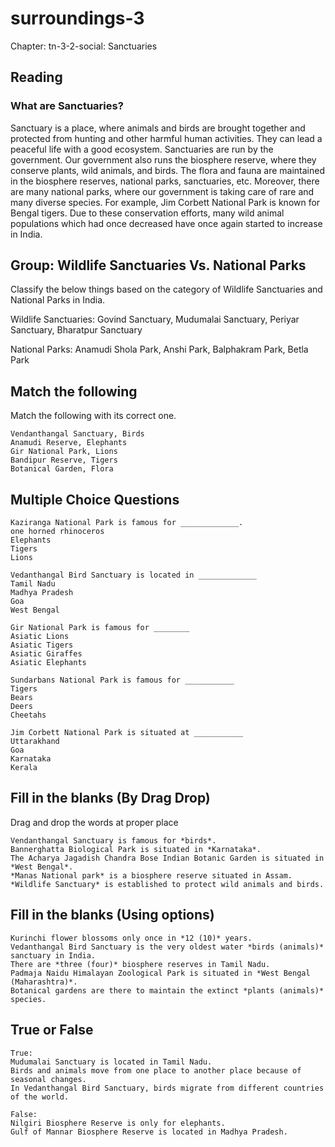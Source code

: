 # surroundings-3

Chapter: tn-3-2-social: Sanctuaries

## Reading

### What are Sanctuaries?

Sanctuary is a place, where animals and birds are brought together and protected from hunting and other harmful human activities. They can lead a peaceful life with a good ecosystem. Sanctuaries are run by the government. Our government also runs the biosphere reserve, where they conserve plants, wild animals, and birds. The flora and fauna are maintained in the biosphere reserves, national parks, sanctuaries, etc. Moreover, there are many national parks, where our government is taking care of rare and many diverse species. For example, Jim Corbett National Park is known for Bengal tigers. Due to these conservation efforts, many wild animal populations which had once decreased have once again started to increase in India. 

## Group: Wildlife Sanctuaries Vs. National Parks

Classify the below things based on the category of Wildlife Sanctuaries and National Parks in India.

Wildlife Sanctuaries: Govind Sanctuary, Mudumalai Sanctuary, Periyar Sanctuary, Bharatpur Sanctuary

National Parks: Anamudi Shola Park, Anshi Park, Balphakram Park, Betla Park

## Match the following

Match the following with its correct one.

```
Vendanthangal Sanctuary, Birds
Anamudi Reserve, Elephants
Gir National Park, Lions
Bandipur Reserve, Tigers
Botanical Garden, Flora
```

## Multiple Choice Questions

```
Kaziranga National Park is famous for _____________.
one horned rhinoceros
Elephants
Tigers
Lions

Vedanthangal Bird Sanctuary is located in _____________
Tamil Nadu
Madhya Pradesh
Goa
West Bengal

Gir National Park is famous for ________
Asiatic Lions
Asiatic Tigers
Asiatic Giraffes
Asiatic Elephants

Sundarbans National Park is famous for ___________
Tigers
Bears
Deers
Cheetahs

Jim Corbett National Park is situated at ___________
Uttarakhand 
Goa
Karnataka
Kerala
```

## Fill in the blanks (By Drag Drop)

Drag and drop the words at proper place

```
Vendanthangal Sanctuary is famous for *birds*.
Bannerghatta Biological Park is situated in *Karnataka*.
The Acharya Jagadish Chandra Bose Indian Botanic Garden is situated in *West Bengal*.
*Manas National park* is a biosphere reserve situated in Assam.
*Wildlife Sanctuary* is established to protect wild animals and birds.
```

## Fill in the blanks (Using options)

```
Kurinchi flower blossoms only once in *12 (10)* years.
Vedanthangal Bird Sanctuary is the very oldest water *birds (animals)* sanctuary in India.
There are *three (four)* biosphere reserves in Tamil Nadu.
Padmaja Naidu Himalayan Zoological Park is situated in *West Bengal (Maharashtra)*.
Botanical gardens are there to maintain the extinct *plants (animals)* species.
```

## True or False

```
True:
Mudumalai Sanctuary is located in Tamil Nadu.
Birds and animals move from one place to another place because of seasonal changes.
In Vedanthangal Bird Sanctuary, birds migrate from different countries of the world.

False:
Nilgiri Biosphere Reserve is only for elephants.
Gulf of Mannar Biosphere Reserve is located in Madhya Pradesh.
```


